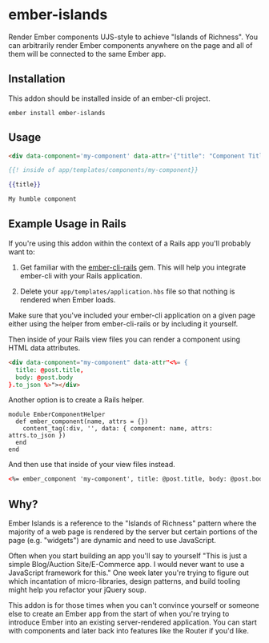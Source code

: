# ember-islands

Render Ember components UJS-style to achieve "Islands of Richness". You can
arbitrarily render Ember components anywhere on the page and all of them will be
connected to the same Ember app.

## Installation

This addon should be installed inside of an ember-cli project.

```
ember install ember-islands
```

## Usage

```html
<div data-component='my-component' data-attr='{"title": "Component Title"}'></div>
```

```handlebars
{{! inside of app/templates/components/my-component}}

{{title}}

My humble component
```

## Example Usage in Rails

If you're using this addon within the context of a Rails app you'll probably
want to:

1. Get familiar with the
   [ember-cli-rails](https://github.com/rwz/ember-cli-rails) gem. This will help
   you integrate ember-cli with your Rails application.

2. Delete your `app/templates/application.hbs` file so that nothing is rendered
   when Ember loads.

Make sure that you've included your ember-cli application on a given page either
using the helper from ember-cli-rails or by including it yourself.

Then inside of your Rails view files you can render a component using HTML data
attributes.

```html
<div data-component="my-component" data-attr"<%= {
  title: @post.title,
  body: @post.body
}.to_json %>"></div>
```

Another option is to create a Rails helper.

```
module EmberComponentHelper
  def ember_component(name, attrs = {})
    content_tag(:div, '', data: { component: name, attrs: attrs.to_json })
  end
end
```

And then use that inside of your view files instead.

```html
<%= ember_component 'my-component', title: @post.title, body: @post.body %>
```

## Why?

Ember Islands is a reference to the "Islands of Richness" pattern where the
majority of a web page is rendered by the server but certain portions of the
page (e.g. "widgets") are dynamic and need to use JavaScript.

Often when you start building an app you'll say to yourself "This is just a
simple Blog/Auction Site/E-Commerce app. I would never want to use a JavaScript
framework for this." One week later you're trying to figure out which
incantation of micro-libraries, design patterns, and build tooling might help you
refactor your jQuery soup.

This addon is for those times when you can't convince yourself or someone else
to create an Ember app from the start of when you're trying to introduce Ember
into an existing server-rendered application. You can start with components and
later back into features like the Router if you'd like.
